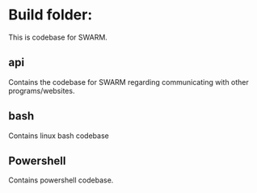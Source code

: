 # Build folder:

This is codebase for SWARM.

## api

Contains the codebase for SWARM regarding communicating with other programs/websites.

## bash

Contains linux bash codebase

## Powershell

Contains powershell codebase.


